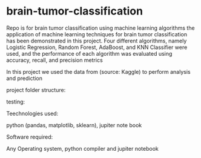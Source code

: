# brain-tumor-classification
Repo is for brain tumor classification using machine learning algorithms
the application of machine learning techniques for brain tumor classification has been demonstrated in this project. Four different algorithms, namely Logistic Regression, Random Forest, AdaBoost, and KNN Classifier were used, and the performance of each algorithm was evaluated using accuracy, recall, and precision metrics

In this project we used the data from (source: Kaggle) to perform analysis and prediction

project folder structure:

testing: 

Teechnologies used:

python (pandas, matplotlib, sklearn), jupiter note book

Software required:

Any Operating system, python compiler and jupiter notebook
